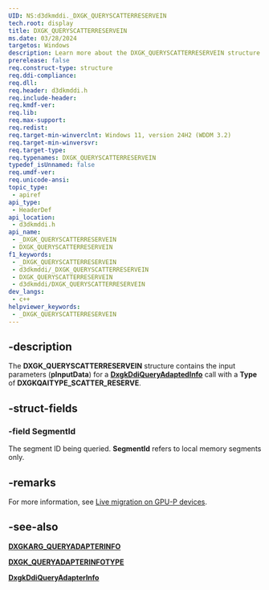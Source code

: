 ```yaml
---
UID: NS:d3dkmddi._DXGK_QUERYSCATTERRESERVEIN
tech.root: display
title: DXGK_QUERYSCATTERRESERVEIN
ms.date: 03/28/2024
targetos: Windows
description: Learn more about the DXGK_QUERYSCATTERRESERVEIN structure.
prerelease: false
req.construct-type: structure
req.ddi-compliance: 
req.dll: 
req.header: d3dkmddi.h
req.include-header: 
req.kmdf-ver: 
req.lib: 
req.max-support: 
req.redist: 
req.target-min-winverclnt: Windows 11, version 24H2 (WDDM 3.2)
req.target-min-winversvr: 
req.target-type: 
req.typenames: DXGK_QUERYSCATTERRESERVEIN
typedef_isUnnamed: false
req.umdf-ver: 
req.unicode-ansi: 
topic_type:
 - apiref
api_type:
 - HeaderDef
api_location:
 - d3dkmddi.h
api_name:
 - _DXGK_QUERYSCATTERRESERVEIN
 - DXGK_QUERYSCATTERRESERVEIN
f1_keywords:
 - _DXGK_QUERYSCATTERRESERVEIN
 - d3dkmddi/_DXGK_QUERYSCATTERRESERVEIN
 - DXGK_QUERYSCATTERRESERVEIN
 - d3dkmddi/DXGK_QUERYSCATTERRESERVEIN
dev_langs:
 - c++
helpviewer_keywords:
 - _DXGK_QUERYSCATTERRESERVEIN
---
```


## -description

The **DXGK_QUERYSCATTERRESERVEIN** structure contains the input parameters (**pInputData**) for a [**DxgkDdiQueryAdaptedInfo**](nc-d3dkmddi-dxgkddi_queryadapterinfo.md) call with a **Type** of **DXGKQAITYPE_SCATTER_RESERVE**.

## -struct-fields

### -field SegmentId

The segment ID being queried. **SegmentId** refers to local memory segments only.

## -remarks

For more information, see [Live migration on GPU-P devices](/windows-hardware/drivers/display/live-migration-on-gpup-devices).

## -see-also

[**DXGKARG_QUERYADAPTERINFO**](ns-d3dkmddi-_dxgkarg_queryadapterinfo.md)

[**DXGK_QUERYADAPTERINFOTYPE**](ne-d3dkmddi-_dxgk_queryadapterinfotype.md)

[**DxgkDdiQueryAdapterInfo**](nc-d3dkmddi-dxgkddi_queryadapterinfo.md)
